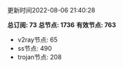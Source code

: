 更新时间2022-08-06 21:40:28

**总订阅: 73**
**总节点: 1736**
**有效节点: 763**
- v2ray节点: 65
- ss节点: 490
- trojan节点: 208
